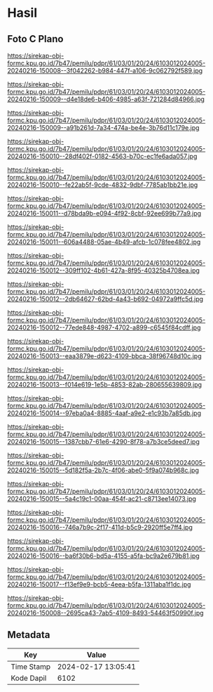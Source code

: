 # Hasil

## Foto C Plano

https://sirekap-obj-formc.kpu.go.id/7b47/pemilu/pdpr/61/03/01/20/24/6103012024005-20240216-150008--3f042262-b984-447f-a106-9c062792f589.jpg

https://sirekap-obj-formc.kpu.go.id/7b47/pemilu/pdpr/61/03/01/20/24/6103012024005-20240216-150009--d4e18de6-b406-4985-a63f-721284d84966.jpg

https://sirekap-obj-formc.kpu.go.id/7b47/pemilu/pdpr/61/03/01/20/24/6103012024005-20240216-150009--a91b261d-7a34-474a-be4e-3b76d11c179e.jpg

https://sirekap-obj-formc.kpu.go.id/7b47/pemilu/pdpr/61/03/01/20/24/6103012024005-20240216-150010--28df402f-0182-4563-b70c-ec1fe6ada057.jpg

https://sirekap-obj-formc.kpu.go.id/7b47/pemilu/pdpr/61/03/01/20/24/6103012024005-20240216-150010--fe22ab5f-9cde-4832-9dbf-7785ab1bb21e.jpg

https://sirekap-obj-formc.kpu.go.id/7b47/pemilu/pdpr/61/03/01/20/24/6103012024005-20240216-150011--d78bda9b-e094-4f92-8cbf-92ee699b77a9.jpg

https://sirekap-obj-formc.kpu.go.id/7b47/pemilu/pdpr/61/03/01/20/24/6103012024005-20240216-150011--606a4488-05ae-4b49-afcb-1c078fee4802.jpg

https://sirekap-obj-formc.kpu.go.id/7b47/pemilu/pdpr/61/03/01/20/24/6103012024005-20240216-150012--309ff102-4b61-427a-8f95-40325b4708ea.jpg

https://sirekap-obj-formc.kpu.go.id/7b47/pemilu/pdpr/61/03/01/20/24/6103012024005-20240216-150012--2db64627-62bd-4a43-b692-04972a9ffc5d.jpg

https://sirekap-obj-formc.kpu.go.id/7b47/pemilu/pdpr/61/03/01/20/24/6103012024005-20240216-150012--77ede848-4987-4702-a899-c6545f84cdff.jpg

https://sirekap-obj-formc.kpu.go.id/7b47/pemilu/pdpr/61/03/01/20/24/6103012024005-20240216-150013--eaa3879e-d623-4109-bbca-38f96748d10c.jpg

https://sirekap-obj-formc.kpu.go.id/7b47/pemilu/pdpr/61/03/01/20/24/6103012024005-20240216-150013--f014e619-1e5b-4853-82ab-280655639809.jpg

https://sirekap-obj-formc.kpu.go.id/7b47/pemilu/pdpr/61/03/01/20/24/6103012024005-20240216-150014--97eba0a4-8885-4aaf-a9e2-e1c93b7a85db.jpg

https://sirekap-obj-formc.kpu.go.id/7b47/pemilu/pdpr/61/03/01/20/24/6103012024005-20240216-150015--1387cbb7-61e6-4290-8f78-a7b3ce5deed7.jpg

https://sirekap-obj-formc.kpu.go.id/7b47/pemilu/pdpr/61/03/01/20/24/6103012024005-20240216-150015--5d182f5a-2b7c-4f06-abe0-5f9a074b968c.jpg

https://sirekap-obj-formc.kpu.go.id/7b47/pemilu/pdpr/61/03/01/20/24/6103012024005-20240216-150015--5a4c19c1-00aa-454f-ac21-c8713ee14073.jpg

https://sirekap-obj-formc.kpu.go.id/7b47/pemilu/pdpr/61/03/01/20/24/6103012024005-20240216-150016--746a7b9c-2f17-411d-b5c9-2920ff5e7ff4.jpg

https://sirekap-obj-formc.kpu.go.id/7b47/pemilu/pdpr/61/03/01/20/24/6103012024005-20240216-150016--ba6f30b6-bd5a-4155-a5fa-bc9a2e679b81.jpg

https://sirekap-obj-formc.kpu.go.id/7b47/pemilu/pdpr/61/03/01/20/24/6103012024005-20240216-150017--f13ef9e9-bcb5-4eea-b5fa-1311aba1f1dc.jpg

https://sirekap-obj-formc.kpu.go.id/7b47/pemilu/pdpr/61/03/01/20/24/6103012024005-20240216-150008--2695ca43-7ab5-4109-8493-54463f50990f.jpg


## Metadata

| Key        | Value               |
| ---------- | ------------------- |
| Time Stamp | 2024-02-17 13:05:41 |
| Kode Dapil | 6102                |



